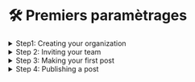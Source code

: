 # 🛠 Premiers paramètrages



<details>

<summary>Step1: Creating your organization</summary>



</details>

<details>

<summary>Step 2: Inviting your team</summary>



</details>

<details>

<summary>Step 3: Making your first post</summary>



</details>

<details>

<summary>Step 4: Publishing a post</summary>



</details>
